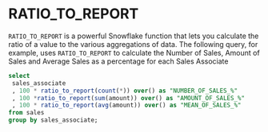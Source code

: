 # RATIO_TO_REPORT
`RATIO_TO_REPORT` is a powerful Snowflake function that lets you calculate the ratio of a value to the various aggregations of data. The following query, for example, uses `RATIO_TO_REPORT` to calculate the Number of Sales, Amount of Sales and Average Sales as a percentage for each Sales Associate


```sql
select 
 sales_associate
 , 100 * ratio_to_report(count(*)) over() as "NUMBER_OF_SALES_%"
 , 100 *ratio_to_report(sum(amount)) over() as "AMOUNT_OF_SALES_%"
 , 100 * ratio_to_report(avg(amount)) over() as "MEAN_OF_SALES_%"
from sales
group by sales_associate;
```
